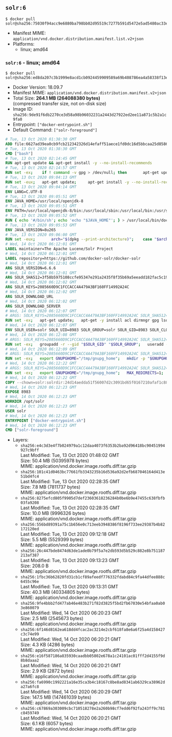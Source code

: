 ## `solr:6`

```console
$ docker pull solr@sha256:75030f94acc9e6880ba798bb02d95519c7277b591d5472e5ad5480ac33ef373c
```

-	Manifest MIME: `application/vnd.docker.distribution.manifest.list.v2+json`
-	Platforms:
	-	linux; amd64

### `solr:6` - linux; amd64

```console
$ docker pull solr@sha256:ed8da207c3b1999e8acd1cb0924459909589a69b408786ea4a58338f13e34331
```

-	Docker Version: 18.09.7
-	Manifest MIME: `application/vnd.docker.distribution.manifest.v2+json`
-	Total Size: **264.1 MB (264088380 bytes)**  
	(compressed transfer size, not on-disk size)
-	Image ID: `sha256:9de91f6db2270ce3d58a98b96032231a2443d27922ed2ee11a871c5b2a1c9fa0`
-	Entrypoint: `["docker-entrypoint.sh"]`
-	Default Command: `["solr-foreground"]`

```dockerfile
# Tue, 13 Oct 2020 01:38:30 GMT
ADD file:6627ad39ea0cb9fcb212342326d14efaff51aece1fd0dc16d5bbcaa25d858622 in / 
# Tue, 13 Oct 2020 01:38:30 GMT
CMD ["bash"]
# Tue, 13 Oct 2020 02:14:45 GMT
RUN apt-get update && apt-get install -y --no-install-recommends 		ca-certificates 		curl 		netbase 		wget 	&& rm -rf /var/lib/apt/lists/*
# Tue, 13 Oct 2020 02:14:57 GMT
RUN set -ex; 	if ! command -v gpg > /dev/null; then 		apt-get update; 		apt-get install -y --no-install-recommends 			gnupg 			dirmngr 		; 		rm -rf /var/lib/apt/lists/*; 	fi
# Tue, 13 Oct 2020 09:04:13 GMT
RUN set -eux; 	apt-get update; 	apt-get install -y --no-install-recommends 		bzip2 		unzip 		xz-utils 				ca-certificates p11-kit 				fontconfig libfreetype6 	; 	rm -rf /var/lib/apt/lists/*
# Tue, 13 Oct 2020 09:04:14 GMT
ENV LANG=C.UTF-8
# Tue, 13 Oct 2020 09:05:51 GMT
ENV JAVA_HOME=/usr/local/openjdk-8
# Tue, 13 Oct 2020 09:05:51 GMT
ENV PATH=/usr/local/openjdk-8/bin:/usr/local/sbin:/usr/local/bin:/usr/sbin:/usr/bin:/sbin:/bin
# Tue, 13 Oct 2020 09:05:52 GMT
RUN { echo '#/bin/sh'; echo 'echo "$JAVA_HOME"'; } > /usr/local/bin/docker-java-home && chmod +x /usr/local/bin/docker-java-home && [ "$JAVA_HOME" = "$(docker-java-home)" ]
# Tue, 13 Oct 2020 09:05:53 GMT
ENV JAVA_VERSION=8u265
# Tue, 13 Oct 2020 09:06:00 GMT
RUN set -eux; 		arch="$(dpkg --print-architecture)"; 	case "$arch" in 		amd64 | i386:x86-64) downloadUrl=https://github.com/AdoptOpenJDK/openjdk8-upstream-binaries/releases/download/jdk8u265-b01/OpenJDK8U-jre_x64_linux_8u265b01.tar.gz ;; 		*) echo >&2 "error: unsupported architecture: '$arch'"; exit 1 ;; 	esac; 		wget -O openjdk.tgz.asc "$downloadUrl.sign"; 	wget -O openjdk.tgz "$downloadUrl" --progress=dot:giga; 		export GNUPGHOME="$(mktemp -d)"; 	gpg --batch --keyserver ha.pool.sks-keyservers.net --keyserver-options no-self-sigs-only --recv-keys CA5F11C6CE22644D42C6AC4492EF8D39DC13168F; 	gpg --batch --keyserver ha.pool.sks-keyservers.net --recv-keys EAC843EBD3EFDB98CC772FADA5CD6035332FA671; 	gpg --batch --list-sigs --keyid-format 0xLONG CA5F11C6CE22644D42C6AC4492EF8D39DC13168F 		| tee /dev/stderr 		| grep '0xA5CD6035332FA671' 		| grep 'Andrew Haley'; 	gpg --batch --verify openjdk.tgz.asc openjdk.tgz; 	gpgconf --kill all; 	rm -rf "$GNUPGHOME"; 		mkdir -p "$JAVA_HOME"; 	tar --extract 		--file openjdk.tgz 		--directory "$JAVA_HOME" 		--strip-components 1 		--no-same-owner 	; 	rm openjdk.tgz*; 			{ 		echo '#!/usr/bin/env bash'; 		echo 'set -Eeuo pipefail'; 		echo 'if ! [ -d "$JAVA_HOME" ]; then echo >&2 "error: missing JAVA_HOME environment variable"; exit 1; fi'; 		echo 'cacertsFile=; for f in "$JAVA_HOME/lib/security/cacerts" "$JAVA_HOME/jre/lib/security/cacerts"; do if [ -e "$f" ]; then cacertsFile="$f"; break; fi; done'; 		echo 'if [ -z "$cacertsFile" ] || ! [ -f "$cacertsFile" ]; then echo >&2 "error: failed to find cacerts file in $JAVA_HOME"; exit 1; fi'; 		echo 'trust extract --overwrite --format=java-cacerts --filter=ca-anchors --purpose=server-auth "$cacertsFile"'; 	} > /etc/ca-certificates/update.d/docker-openjdk; 	chmod +x /etc/ca-certificates/update.d/docker-openjdk; 	/etc/ca-certificates/update.d/docker-openjdk; 		find "$JAVA_HOME/lib" -name '*.so' -exec dirname '{}' ';' | sort -u > /etc/ld.so.conf.d/docker-openjdk.conf; 	ldconfig; 		java -version
# Wed, 14 Oct 2020 06:12:01 GMT
LABEL maintainer=The Apache Lucene/Solr Project
# Wed, 14 Oct 2020 06:12:01 GMT
LABEL repository=https://github.com/docker-solr/docker-solr
# Wed, 14 Oct 2020 06:12:01 GMT
ARG SOLR_VERSION=6.6.6
# Wed, 14 Oct 2020 06:12:01 GMT
ARG SOLR_SHA512=3f58b5975108ccfe95347e291a2435f8f35b69a5eeadd182fac5c19b78e6998cefcc3f217831ff9847834952f9e18753532c4982b85ed09d33bd90998753f78c
# Wed, 14 Oct 2020 06:12:02 GMT
ARG SOLR_KEYS=2085660D9C1FCCACC4A479A3BF160FF14992A24C
# Wed, 14 Oct 2020 06:12:02 GMT
ARG SOLR_DOWNLOAD_URL
# Wed, 14 Oct 2020 06:12:02 GMT
ARG SOLR_DOWNLOAD_SERVER
# Wed, 14 Oct 2020 06:12:07 GMT
# ARGS: SOLR_KEYS=2085660D9C1FCCACC4A479A3BF160FF14992A24C SOLR_SHA512=3f58b5975108ccfe95347e291a2435f8f35b69a5eeadd182fac5c19b78e6998cefcc3f217831ff9847834952f9e18753532c4982b85ed09d33bd90998753f78c SOLR_VERSION=6.6.6
RUN set -ex;   apt-get update;   apt-get -y install acl dirmngr gpg lsof procps wget netcat gosu tini;   rm -rf /var/lib/apt/lists/*;   cd /usr/local/bin; wget -nv https://github.com/apangin/jattach/releases/download/v1.5/jattach; chmod 755 jattach;   echo >jattach.sha512 "d8eedbb3e192a8596c08efedff99b9acf1075331e1747107c07cdb1718db2abe259ef168109e46bd4cf80d47d43028ff469f95e6ddcbdda4d7ffa73a20e852f9  jattach";   sha512sum -c jattach.sha512; rm jattach.sha512
# Wed, 14 Oct 2020 06:12:07 GMT
ENV SOLR_USER=solr SOLR_UID=8983 SOLR_GROUP=solr SOLR_GID=8983 SOLR_CLOSER_URL=http://www.apache.org/dyn/closer.lua?filename=lucene/solr/6.6.6/solr-6.6.6.tgz&action=download SOLR_DIST_URL=https://www.apache.org/dist/lucene/solr/6.6.6/solr-6.6.6.tgz SOLR_ARCHIVE_URL=https://archive.apache.org/dist/lucene/solr/6.6.6/solr-6.6.6.tgz PATH=/opt/solr/bin:/opt/docker-solr/scripts:/usr/local/openjdk-8/bin:/usr/local/sbin:/usr/local/bin:/usr/sbin:/usr/bin:/sbin:/bin
# Wed, 14 Oct 2020 06:12:08 GMT
# ARGS: SOLR_KEYS=2085660D9C1FCCACC4A479A3BF160FF14992A24C SOLR_SHA512=3f58b5975108ccfe95347e291a2435f8f35b69a5eeadd182fac5c19b78e6998cefcc3f217831ff9847834952f9e18753532c4982b85ed09d33bd90998753f78c SOLR_VERSION=6.6.6
RUN set -ex;   groupadd -r --gid "$SOLR_GID" "$SOLR_GROUP";   useradd -r --uid "$SOLR_UID" --gid "$SOLR_GID" "$SOLR_USER"
# Wed, 14 Oct 2020 06:12:09 GMT
# ARGS: SOLR_KEYS=2085660D9C1FCCACC4A479A3BF160FF14992A24C SOLR_SHA512=3f58b5975108ccfe95347e291a2435f8f35b69a5eeadd182fac5c19b78e6998cefcc3f217831ff9847834952f9e18753532c4982b85ed09d33bd90998753f78c SOLR_VERSION=6.6.6
RUN set -ex;   export GNUPGHOME="/tmp/gnupg_home";   mkdir -p "$GNUPGHOME";   chmod 700 "$GNUPGHOME";   echo "disable-ipv6" >> "$GNUPGHOME/dirmngr.conf";   for key in $SOLR_KEYS; do     found='';     for server in       ha.pool.sks-keyservers.net       hkp://keyserver.ubuntu.com:80       hkp://p80.pool.sks-keyservers.net:80       pgp.mit.edu     ; do       echo "  trying $server for $key";       gpg --batch --keyserver "$server" --keyserver-options timeout=10 --recv-keys "$key" && found=yes && break;       gpg --batch --keyserver "$server" --keyserver-options timeout=10 --recv-keys "$key" && found=yes && break;     done;     test -z "$found" && echo >&2 "error: failed to fetch $key from several disparate servers -- network issues?" && exit 1;   done;   exit 0
# Wed, 14 Oct 2020 06:12:22 GMT
# ARGS: SOLR_KEYS=2085660D9C1FCCACC4A479A3BF160FF14992A24C SOLR_SHA512=3f58b5975108ccfe95347e291a2435f8f35b69a5eeadd182fac5c19b78e6998cefcc3f217831ff9847834952f9e18753532c4982b85ed09d33bd90998753f78c SOLR_VERSION=6.6.6
RUN set -ex;   export GNUPGHOME="/tmp/gnupg_home";   MAX_REDIRECTS=1;   if [ -n "$SOLR_DOWNLOAD_URL" ]; then     MAX_REDIRECTS=4;     SKIP_GPG_CHECK=true;   elif [ -n "$SOLR_DOWNLOAD_SERVER" ]; then     SOLR_DOWNLOAD_URL="$SOLR_DOWNLOAD_SERVER/$SOLR_VERSION/solr-$SOLR_VERSION.tgz";   fi;   for url in $SOLR_DOWNLOAD_URL $SOLR_CLOSER_URL $SOLR_DIST_URL $SOLR_ARCHIVE_URL; do     if [ -f "/opt/solr-$SOLR_VERSION.tgz" ]; then break; fi;     echo "downloading $url";     if wget -t 10 --max-redirect $MAX_REDIRECTS --retry-connrefused -nv "$url" -O "/opt/solr-$SOLR_VERSION.tgz"; then break; else rm -f "/opt/solr-$SOLR_VERSION.tgz"; fi;   done;   if [ ! -f "/opt/solr-$SOLR_VERSION.tgz" ]; then echo "failed all download attempts for solr-$SOLR_VERSION.tgz"; exit 1; fi;   if [ -z "$SKIP_GPG_CHECK" ]; then     echo "downloading $SOLR_ARCHIVE_URL.asc";     wget -nv "$SOLR_ARCHIVE_URL.asc" -O "/opt/solr-$SOLR_VERSION.tgz.asc";     echo "$SOLR_SHA512 */opt/solr-$SOLR_VERSION.tgz" | sha512sum -c -;     (>&2 ls -l "/opt/solr-$SOLR_VERSION.tgz" "/opt/solr-$SOLR_VERSION.tgz.asc");     gpg --batch --verify "/opt/solr-$SOLR_VERSION.tgz.asc" "/opt/solr-$SOLR_VERSION.tgz";   else     echo "Skipping GPG validation due to non-Apache build";   fi;   tar -C /opt --extract --file "/opt/solr-$SOLR_VERSION.tgz";   mv "/opt/solr-$SOLR_VERSION" /opt/solr;   rm "/opt/solr-$SOLR_VERSION.tgz"*;   rm -Rf /opt/solr/docs/ /opt/solr/dist/{solr-core-$SOLR_VERSION.jar,solr-solrj-$SOLR_VERSION.jar,solrj-lib,solr-test-framework-$SOLR_VERSION.jar,test-framework};   mkdir -p /opt/solr/server/solr/lib /docker-entrypoint-initdb.d /opt/docker-solr;   mkdir -p /opt/solr/server/solr/mycores /opt/solr/server/logs /opt/mysolrhome;   sed -i -e "s/\"\$(whoami)\" == \"root\"/\$(id -u) == 0/" /opt/solr/bin/solr;   sed -i -e 's/lsof -PniTCP:/lsof -t -PniTCP:/' /opt/solr/bin/solr;   if [ -f "/opt/solr/contrib/prometheus-exporter/bin/solr-exporter" ]; then chmod 0755 "/opt/solr/contrib/prometheus-exporter/bin/solr-exporter"; fi;   chmod -R 0755 /opt/solr/server/scripts/cloud-scripts;   chown -R "$SOLR_USER:$SOLR_GROUP" /opt/solr /docker-entrypoint-initdb.d /opt/docker-solr;   chown -R "$SOLR_USER:$SOLR_GROUP" /opt/mysolrhome;   { command -v gpgconf; gpgconf --kill all || :; };   rm -r "$GNUPGHOME"
# Wed, 14 Oct 2020 06:12:22 GMT
COPY --chown=solr:solrdir:24d14aedda51f56007d2c3091bd65f0167210afaf1c88aa50fac48af9e1d6037 in /opt/docker-solr/scripts 
# Wed, 14 Oct 2020 06:12:23 GMT
EXPOSE 8983
# Wed, 14 Oct 2020 06:12:23 GMT
WORKDIR /opt/solr
# Wed, 14 Oct 2020 06:12:23 GMT
USER solr
# Wed, 14 Oct 2020 06:12:23 GMT
ENTRYPOINT ["docker-entrypoint.sh"]
# Wed, 14 Oct 2020 06:12:23 GMT
CMD ["solr-foreground"]
```

-	Layers:
	-	`sha256:e4c3d3e4f7b024979a1c12daa4073f6353b2ba92d96418bc90451994927c9bff`  
		Last Modified: Tue, 13 Oct 2020 01:48:02 GMT  
		Size: 50.4 MB (50395978 bytes)  
		MIME: application/vnd.docker.image.rootfs.diff.tar.gzip
	-	`sha256:101c41d0463bc77661fb3343235b16d536a92d2efb687046164d413e51bd4fc4`  
		Last Modified: Tue, 13 Oct 2020 02:28:35 GMT  
		Size: 7.8 MB (7811737 bytes)  
		MIME: application/vnd.docker.image.rootfs.diff.tar.gzip
	-	`sha256:8275efcd805f9905d7def23603618236284b0be6b9e47455c638fbfb03fa9208`  
		Last Modified: Tue, 13 Oct 2020 02:28:35 GMT  
		Size: 10.0 MB (9996326 bytes)  
		MIME: application/vnd.docker.image.rootfs.diff.tar.gzip
	-	`sha256:556bd89391a75c1b656e0c713eeb3948386f8196f733ee29387b4b82172120ed`  
		Last Modified: Tue, 13 Oct 2020 09:12:18 GMT  
		Size: 5.5 MB (5529399 bytes)  
		MIME: application/vnd.docker.image.rootfs.diff.tar.gzip
	-	`sha256:26c447bde8474d63de1ade0b79f5a7e2db593d5b529c882e8b751187213af387`  
		Last Modified: Tue, 13 Oct 2020 09:13:23 GMT  
		Size: 208.0 B  
		MIME: application/vnd.docker.image.rootfs.diff.tar.gzip
	-	`sha256:1fbc36b62820fd31cb1cf89afeedf776332fdabd84c9fa44dfee888c6455c96e`  
		Last Modified: Tue, 13 Oct 2020 09:13:31 GMT  
		Size: 40.3 MB (40334805 bytes)  
		MIME: application/vnd.docker.image.rootfs.diff.tar.gzip
	-	`sha256:9fe4bbb2fd477ab46e483b271f82d3825f5bd2fb67030e54bfaa0ab03e860079`  
		Last Modified: Wed, 14 Oct 2020 06:20:23 GMT  
		Size: 2.5 MB (2545673 bytes)  
		MIME: application/vnd.docker.image.rootfs.diff.tar.gzip
	-	`sha256:6f146d8162ea618dd4fcac2ac3214e2cbf618fa8e6a6f25a4d158427c3c74e99`  
		Last Modified: Wed, 14 Oct 2020 06:20:21 GMT  
		Size: 4.3 KB (4286 bytes)  
		MIME: application/vnd.docker.image.rootfs.diff.tar.gzip
	-	`sha256:e16f587186a835930caadbb05802e678a1c24101ac01fff2d4155f9d8b8daaa2`  
		Last Modified: Wed, 14 Oct 2020 06:20:21 GMT  
		Size: 2.9 KB (2872 bytes)  
		MIME: application/vnd.docker.image.rootfs.diff.tar.gzip
	-	`sha256:fa6990c1992221a16e35ca3b4c18167c8be8ad8341ab6329ca38962da27a6fc8`  
		Last Modified: Wed, 14 Oct 2020 06:20:29 GMT  
		Size: 147.5 MB (147461039 bytes)  
		MIME: application/vnd.docker.image.rootfs.diff.tar.gzip
	-	`sha256:c67869a303009cbc710518278e2a260b98cf7edd6f92fa243ff9c781c8459749`  
		Last Modified: Wed, 14 Oct 2020 06:20:21 GMT  
		Size: 6.1 KB (6057 bytes)  
		MIME: application/vnd.docker.image.rootfs.diff.tar.gzip
